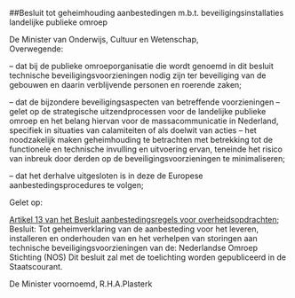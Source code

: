 <meta http-equiv='Content-Type' content='text/html; charset=utf-8' />

##Besluit tot geheimhouding aanbestedingen m.b.t. beveiligingsinstallaties landelijke publieke omroep

De Minister van Onderwijs, Cultuur en Wetenschap,  
Overwegende:

– dat bij de publieke omroeporganisatie die wordt genoemd in dit besluit technische beveiligingsvoorzieningen nodig zijn ter beveiliging van de gebouwen en daarin verblijvende personen en roerende zaken;

– dat de bijzondere beveiligingsaspecten van betreffende voorzieningen – gelet op de strategische uitzendprocessen voor de landelijke publieke omroep en het belang hiervan voor de massacommunicatie in Nederland, specifiek in situaties van calamiteiten of als doelwit van acties – het noodzakelijk maken geheimhouding te betrachten met betrekking tot de functionele en technische invulling en uitvoering ervan, teneinde het risico van inbreuk door derden op de beveiligingsvoorzieningen te minimaliseren;

– dat het derhalve uitgesloten is in deze de Europese aanbestedingsprocedures te volgen;

Gelet op:

[Artikel 13 van het Besluit aanbestedingsregels voor overheidsopdrachten](../../../../../../../../AMvB/besluit/aanbestedingsregels/voor/overheidsopdrachten/BWBR0018607/README.md);
Besluit:     Tot geheimverklaring van de aanbesteding voor het leveren, installeren en onderhouden van en het verhelpen van storingen aan technische beveiligingsvoorzieningen van de: Nederlandse Omroep Stichting (NOS)     Dit besluit zal met de toelichting worden gepubliceerd in de Staatscourant.  

De 
Minister voornoemd, 
R.H.A.Plasterk   
